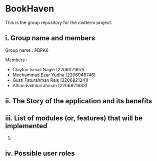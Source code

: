 # BookHaven
This is the group repository for the midterm project.

## i. Group name and members
Group name : 
PBPK6

Members :
- Clayton Ismail Nagle (2206021951)
- Mochammad Ezar Yudha (2206046746)
- Gusti Faturahman Rais (2206821241)
- Alfian Fadhlurrahman (2206821683)

## ii. The Story of the application and its benefits


## iii. List of modules (or, features) that will be implemented
1. 

## iv. Possible user roles
